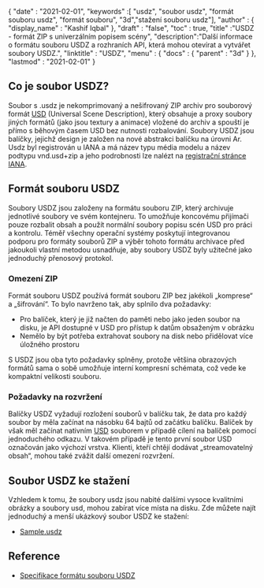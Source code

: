 {
  "date" : "2021-02-01",
  "keywords" :[ "usdz", "soubor usdz", "formát souboru usdz", "formát souboru", "3d","stažení souboru usdz"],
  "author" : {
    "display_name" : "Kashif Iqbal"
},
  "draft" : "false",
  "toc" : true,
  "title" :"USDZ - formát ZIP s univerzálním popisem scény",
  "description":"Další informace o formátu souboru USDZ a rozhraních API, která mohou otevírat a vytvářet soubory USDZ.",
  "linktitle" : "USDZ",
  "menu" : {
    "docs" : {
      "parent" : "3d"
}
},
  "lastmod" : "2021-02-01"
}

## Co je soubor USDZ?

Soubor s .usdz je nekomprimovaný a nešifrovaný ZIP archiv pro souborový formát [USD](/cs/3d/usd/) (Universal Scene Description), který obsahuje a proxy soubory jiných formátů (jako jsou textury a animace) vložené do archiv a spouští je přímo s běhovým časem USD bez nutnosti rozbalování. Soubory USDZ jsou balíčky, jejichž design je založen na nové abstrakci balíčku na úrovni Ar. Usdz byl registrován u IANA a má název typu média modelu a název podtypu vnd.usd+zip a jeho podrobnosti lze nalézt na [registrační stránce IANA](https://www.iana.org/assignments/media-types/model/vnd.usdz+zip).

## Formát souboru USDZ

Soubory USDZ jsou založeny na formátu souboru ZIP, který archivuje jednotlivé soubory ve svém kontejneru. To umožňuje koncovému přijímači pouze rozbalit obsah a použít normální soubory popisu scén USD pro práci a kontrolu. Téměř všechny operační systémy poskytují integrovanou podporu pro formáty souborů ZIP a výběr tohoto formátu archivace před jakoukoli vlastní metodou usnadňuje, aby soubory USDZ byly užitečné jako jednoduchý přenosový protokol.

### Omezení ZIP

Formát souboru USDZ používá formát souboru ZIP bez jakékoli „komprese“ a „šifrování“. To bylo navrženo tak, aby splnilo dva požadavky:

* Pro balíček, který je již načten do paměti nebo jako jeden soubor na disku, je API dostupné v USD pro přístup k datům obsaženým v obrázku
* Nemělo by být potřeba extrahovat soubory na disk nebo přidělovat více úložného prostoru

S USDZ jsou oba tyto požadavky splněny, protože většina obrazových formátů sama o sobě umožňuje interní kompresní schémata, což vede ke kompaktní velikosti souboru.

### Požadavky na rozvržení

Balíčky USDZ vyžadují rozložení souborů v balíčku tak, že data pro každý soubor by měla začínat na násobku 64 bajtů od začátku balíčku. Balíček by však měl začínat nativním [USD](/cs/3d/usd/) souborem v případě cílení na balíček pomocí jednoduchého odkazu. V takovém případě je tento první soubor USD označován jako výchozí vrstva. Klienti, kteří chtějí dodávat „streamovatelný obsah“, mohou také zvážit další omezení rozvržení.

## Soubor USDZ ke stažení
Vzhledem k tomu, že soubory usdz jsou nabité dalšími vysoce kvalitními obrázky a soubory usd, mohou zabírat více místa na disku. Zde můžete najít jednoduchý a menší ukázkový soubor USDZ ke stažení:

- [Sample.usdz](../sample.usdz)

## Reference

* [Specifikace formátu souboru USDZ](https://openusd.org/release/spec_usdz.html)
